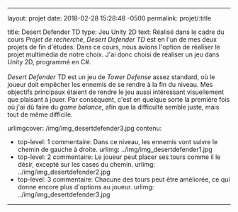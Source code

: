 ---

layout: projet
date: 2018-02-28 15:28:48 -0500
permalink: projet/:title

title: Desert Defender TD
type: Jeu Unity 2D
text: Réalisé dans le cadre du cours <i>Projet de recherche</i>, <i>Desert Defender TD</i> est en l'un de mes deux projets de fin d'études. Dans ce cours, nous avions l'option de réaliser le projet multimédia de notre choix. J'ai donc choisi de réaliser un jeu dans Unity 2D, programmé en C#. <br><br> <i>Desert Defender TD</i> est un jeu de <i>Tower Defense</i> assez standard, où le joueur doit empêcher les ennemis de se rendre à la fin du niveau. Mes objectifs principaux étaient de rendre le jeu aussi intéressant visuellement que plaisant à jouer. Par conséquent, c'est en quelque sorte la première fois où j'ai dû faire du <i>game balance</i>, afin que la difficulté semble juste, mais tout de même difficile.

urlimgcover: /img/img_desertdefender3.jpg
contenu:
 - top-level: 1
   commentaire: Dans ce niveau, les ennemis vont suivre le chemin de gauche à droite.
   urlimg: ../img/img_desertdefender1.jpg
 - top-level: 2
   commentaire: Le joueur peut placer ses tours comme il le désir, excepté sur les cases du chemin.
   urlimg: ../img/img_desertdefender2.jpg
 - top-level: 3
   commentaire: Chacune des tours peut être améliorée, ce qui donne encore plus d'options au joueur.
   urlimg: ../img/img_desertdefender3.jpg

---